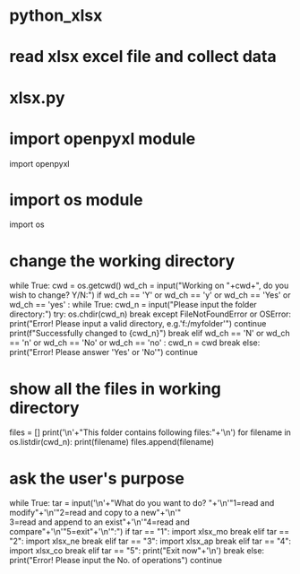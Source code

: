 # python_xlsx
# read xlsx excel file and collect data

# xlsx.py

# import openpyxl module
import openpyxl

# import os module
import os

# change the working directory
while True:
		cwd = os.getcwd()
		wd_ch = input("Working on "+cwd+", do you wish to change? Y/N:")
    if wd_ch == 'Y' or wd_ch == 'y' or wd_ch == 'Yes' or wd_ch == 'yes' :
      while True:
        cwd_n = input("Please input the folder directory:")
        try:
          os.chdir(cwd_n) 
          break
        except FileNotFoundError or OSError:
          print("Error! Please input a valid directory, e.g.'f:/myfolder'")
          continue
      print(f"Successfully changed to {cwd_n}")
      break
    elif wd_ch == 'N' or wd_ch == 'n' or wd_ch == 'No' or wd_ch == 'no' :
      cwd_n = cwd
      break
    else:
        print("Error! Please answer 'Yes' or 'No'")
        continue
# show all the files in working directory
files = []
print('\n'+"This folder contains following files:"+'\n')
for filename in os.listdir(cwd_n):
  print(filename)
  files.append(filename)
# ask the user's purpose
while True:
  tar = input('\n'+"What do you want to do? "+'\n'"1=read and modify"+'\n'"2=read and copy to a new"+'\n'"\
  3=read and append to an exist"+'\n'"4=read and compare"+'\n'"5=exit"+'\n'":")
  if tar == "1":
    import xlsx_mo
    break
  elif tar == "2":
    import xlsx_ne
    break
  elif tar == "3":
    import xlsx_ap
    break
  elif tar == "4":
    import xlsx_co
    break
  elif tar == "5":
    print("Exit now"+'\n')
    break
  else:
    print("Error! Please input the No. of operations")
    continue

